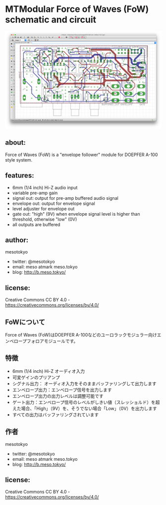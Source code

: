 MTModular Force of Waves (FoW) schematic and circuit
====================================================

![board image](https://github.com/mesotokyo/fow/raw/master/figures/brd.png "board image")

## about:

Force of Waves (FoW) is a "envelope follower" module for DOEPFER A-100 style system.

## features:

 * 6mm (1/4 inch) Hi-Z audio input
 * variable pre-amp gain
 * signal out: output for pre-amp buffered audio signal
 * envelope out: output for envelope signal
 * level adjuster for envelope out
 * gate out: "high" (9V) when envelope signal level is higher than threshold, otherwise "low" (0V)
 * all outputs are buffered

## author:

mesotokyo

 * twitter: @mesotokyo
 * email: meso atmark meso.tokyo
 * blog: http://b.meso.tokyo/

## license:

Creative Commons CC BY 4.0 - https://creativecommons.org/licenses/by/4.0/


## FoWについて

Force of Waves (FoW)はDOEPFER A-100などのユーロラックモジュラー向けエンベロープフォロアモジュールです。

## 特徴

 * 6mm (1/4 inch) Hi-Z オーディオ入力
 * 可変ゲインのプリアンプ
 * シグナル出力： オーディオ入力をそのままバッファリングして出力します
 * エンベロープ出力：エンベロープ信号を出力します
 * エンベロープ出力の出力レベルは調整可能です
 * ゲート出力：エンベロープ信号のレベルがしきい値（スレッショルド）を超えた場合、「High」（9V）を、そうでない場合「Low」（0V）を出力します
 * すべての出力はバッファリングされています

## 作者

mesotokyo

 * twitter: @mesotokyo
 * email: meso atmark meso.tokyo
 * blog: http://b.meso.tokyo/

## license:

Creative Commons CC BY 4.0 - https://creativecommons.org/licenses/by/4.0/
